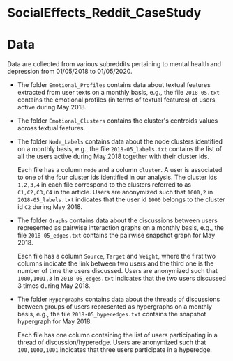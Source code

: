 # SocialEffects_Reddit_CaseStudy

# Data
Data are collected from various subreddits pertaining to mental health and depression from 01/05/2018 to 01/05/2020.

- The folder `Emotional_Profiles` contains data about textual features extracted from user texts on a monthly basis, e.g., the file `2018-05.txt` contains the emotional profiles (in terms of textual features) of users active during May 2018.
- The folder `Emotional_Clusters` contains the cluster's centroids values across textual features. 
- The folder `Node_Labels` contains data about the node clusters identified on a monthly basis, e.g., the file `2018-05_labels.txt` contains the list of all the users active during May 2018 together with their cluster ids.

   Each file has a column `node` and a column `cluster`. A user is associated to one of the four cluster ids identified in our analysis. The cluster ids `1,2,3,4` in each file correspond to the clusters referred to as `C1,C2,C3,C4` in the article. Users are anonymized such that `1000,2` in `2018-05_labels.txt` indicates that the user id `1000` belongs to the cluster id `C2` during May 2018.

* The folder `Graphs` contains data about the discussions between users represented as pairwise interaction graphs on a monthly basis, e.g., the file `2018-05_edges.txt` contains the pairwise snapshot graph for May 2018.

  Each file has a column `Source`, `Target` and `Weight`, where the first two columns indicate the link between two users and the third one is the number of time the users discussed. Users are anonymized such that `1000,1001,3` in `2018-05_edges.txt` indicates that the two users discussed 3 times during May 2018.

* The folder `Hypergraphs` contains data about the threads of discussions between groups of users represented as hypergraphs on a monthly basis, e.g., the file `2018-05_hyperedges.txt` contains the snapshot hypergraph for May 2018.

  Each file has one column containing the list of users participating in a thread of discussion/hyperedge. Users are anonymized such that `100,1000,1001` indicates that three users participate in a hyperedge.

